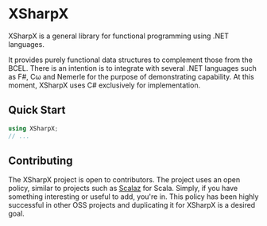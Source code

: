 # XSharpX

XSharpX is a general library for functional programming using .NET languages.

It provides purely functional data structures to complement those from
the BCEL. There is an intention is to integrate with several .NET
languages such as F#, Cω and Nemerle for the purpose of demonstrating
capability. At this moment, XSharpX uses C# exclusively for implementation.


## Quick Start

```c#
using XSharpX;
// ...
```

## Contributing

The XSharpX project is open to contributors. The project uses an open
policy, similar to projects such as [Scalaz](https://github.com/scalaz)
for Scala. Simply, if you have something interesting or useful to add,
you're in. This policy has been highly successful in other OSS projects
and duplicating it for XSharpX is a desired goal.

